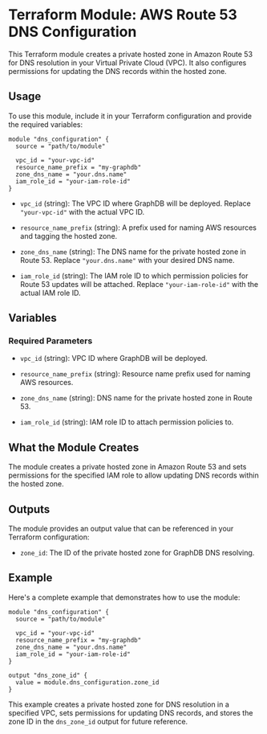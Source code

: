 # Terraform Module: AWS Route 53 DNS Configuration

This Terraform module creates a private hosted zone in Amazon Route 53 for DNS resolution in your Virtual Private Cloud (VPC). It also configures permissions for updating the DNS records within the hosted zone.

## Usage

To use this module, include it in your Terraform configuration and provide the required variables:

```hcl
module "dns_configuration" {
  source = "path/to/module"

  vpc_id = "your-vpc-id"
  resource_name_prefix = "my-graphdb"
  zone_dns_name = "your.dns.name"
  iam_role_id = "your-iam-role-id"
}
```

- `vpc_id` (string): The VPC ID where GraphDB will be deployed. Replace `"your-vpc-id"` with the actual VPC ID.

- `resource_name_prefix` (string): A prefix used for naming AWS resources and tagging the hosted zone.

- `zone_dns_name` (string): The DNS name for the private hosted zone in Route 53. Replace `"your.dns.name"` with your desired DNS name.

- `iam_role_id` (string): The IAM role ID to which permission policies for Route 53 updates will be attached. Replace `"your-iam-role-id"` with the actual IAM role ID.

## Variables

### Required Parameters

- `vpc_id` (string): VPC ID where GraphDB will be deployed.

- `resource_name_prefix` (string): Resource name prefix used for naming AWS resources.

- `zone_dns_name` (string): DNS name for the private hosted zone in Route 53.

- `iam_role_id` (string): IAM role ID to attach permission policies to.

## What the Module Creates

The module creates a private hosted zone in Amazon Route 53 and sets permissions for the specified IAM role to allow updating DNS records within the hosted zone.

## Outputs

The module provides an output value that can be referenced in your Terraform configuration:

- `zone_id`: The ID of the private hosted zone for GraphDB DNS resolving.

## Example

Here's a complete example that demonstrates how to use the module:

```hcl
module "dns_configuration" {
  source = "path/to/module"

  vpc_id = "your-vpc-id"
  resource_name_prefix = "my-graphdb"
  zone_dns_name = "your.dns.name"
  iam_role_id = "your-iam-role-id"
}

output "dns_zone_id" {
  value = module.dns_configuration.zone_id
}
```

This example creates a private hosted zone for DNS resolution in a specified VPC, sets permissions for updating DNS records, and stores the zone ID in the `dns_zone_id` output for future reference.
